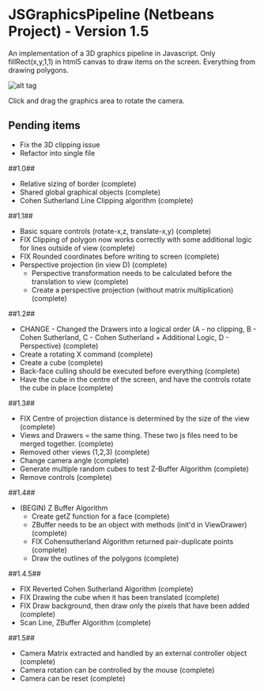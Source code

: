 # JSGraphicsPipeline (Netbeans Project) - Version 1.5

An implementation of a 3D graphics pipeline in Javascript. Only fillRect(x,y,1,1) in html5 canvas to draw items on the screen. Everything from drawing polygons.

![alt tag](https://raw.githubusercontent.com/Renedix/JSGraphicsPipeline/master/Screenshot.png)


Click and drag the graphics area to rotate the camera.

## Pending items ##
 - Fix the 3D clipping issue
 - Refactor into single file

##1.0##
 - Relative sizing of border (complete)
 - Shared global graphical objects (complete)
 - Cohen Sutherland Line Clipping algorithm (complete)
 
##1.1##
 - Basic square controls (rotate-x,z, translate-x,y) (complete)
 - FIX Clipping of polygon now works correctly with some additional logic for lines outside of view (complete)
 - FIX Rounded coordinates before writing to screen (complete)
 - Perspective projection (in view D) (complete)
	- Perspective transformation needs to be calculated before the translation to view (complete)
	- Create a perspective projection (without matrix multiplication) (complete)
	
##1.2##
 - CHANGE - Changed the Drawers into a logical order (A - no clipping, B -  Cohen Sutherland, C - Cohen Sutherland + Additional Logic, D - Perspective) (complete)
 - Create a rotating X command (complete)
 - Create a cube (complete)
 - Back-face culling should be executed before everything (complete)
 - Have the cube in the centre of the screen, and have the controls rotate the cube in place (complete)
 
##1.3##
 - FIX Centre of projection distance is determined by the size of the view (complete)
 - Views and Drawers = the same thing. These two js files need to be merged together. (complete)
 - Removed other views (1,2,3) (complete)
 - Change camera angle (complete)
 - Generate multiple random cubes to test Z-Buffer Algorithm (complete)
 - Remove controls (complete)

##1.4##
 - (BEGIN) Z Buffer Algorithm
	- Create getZ function for a face (complete)
	- ZBuffer needs to be an object with methods (init'd in ViewDrawer) (complete)
	- FIX Cohensutherland Algorithm returned pair-duplicate points (complete)
	- Draw the outlines of the polygons (complete)
	
##1.4.5##
 - FIX Reverted Cohen Sutherland Algorithm (complete)
 - FIX Drawing the cube when it has been translated (complete)
 - FIX Draw background, then draw only the pixels that have been added (complete)
 - Scan Line, ZBuffer Algorithm (complete)
 
##1.5##
 - Camera Matrix extracted and handled by an external controller object (complete)
 - Camera rotation can be controlled by the mouse (complete)
 - Camera can be reset (complete)
